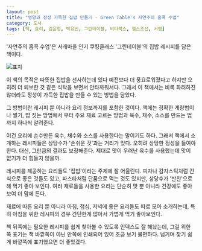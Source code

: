 ```yaml
---
layout: post
title: "영양과 정성 가득한 집밥 만들기 - Green Table's 자연주의 홈쿡 수업"
category: 도서
tags: [책, 요리, 김윤정, 박유빈, 그린테이블, 비타북스, 헬스조선, 서평]
---
```


'자연주의 홈쿡 수업'은
서래마을 인기 쿠킹클래스 '그린테이블'의 집밥 레시피를 담은 책이다.

![표지](https://lh3.googleusercontent.com/tIXXrrXtGMgf_89tpaKFxbyyv4niBDslUxQ5Ziym839--_f1VSI7yiNNoPALa2FFc7udXagBLlT4Vg=s480)

이 책의 목적은 따뜻한 집밥을 선사하는데 있다
예전보다 더 풍요로워졌다고 하지만 오히려 더 퇴보한 것 같은 식탁을 보면서 안타까워서다.
그래서 이 책에서는 비록 화려하진 않더라도 정성이 가득한 집밥을 만들 수 있는 방법을 담았다.

그 방법이란 레시피 뿐 아니라 요리 정보까지를 포함한 것이다.
책에는 정확한 계량법이나 썰기, 밥 짓는 방법에서 부터
주요 재료 고르는 방법과 육수, 채수, 소스를 만드는 법까지 하나씩 알려준다.

이건 요리에 손수만든 육수, 채수와 소스를 사용한다는 말이기도 하다.
그래서 책에서 소개하는 레시피들은 상당수가 '손쉬운 것'과는 거리가 있다.
오히려 상당한 정성을 들여야 한다.
대신, 그만큼의 결과도 보장해준다.
제대로 맛이 우러난 육수를 사용했는데 맛이 없기가 더 힘들지 않을까.

레시피를 제공하는 요리들도 '집밥'이라는 주제에 잘 어울린다.
피자나 감자스틱처럼 간식으로 좋은 것들도 있고,
파스타처럼 단품으로 먹는 것도 있지만,
상당수가 '반찬'으로 해 먹기 좋아 보인다.
여러 재료들을 사용한 요리는 단순히 맛 뿐 아니라 건강에도 좋아보여 더 맘에 든다.

재료에 따른 요리 뿐 아니라
아침, 점심, 저녁에 좋은 요리들도 따로 모아 소개하는데,
특히 아침을 위한 레시피의 경우 간단한게 많아서 가볍게 먹기 좋아보인다.

책 뒤쪽에는 필요한 레시피를 쉽게 찾아볼 수 있도록 인덱스도 잘 해놨는데,
그걸 위한 쪽 표기는 책 바깥쪽이 아닌 안쪽에 인쇄되어 있어 조금 보기 불편하다.
넘기며 찾기 쉽게 바깥쪽에 표기했으면 더 좋았겠다.
